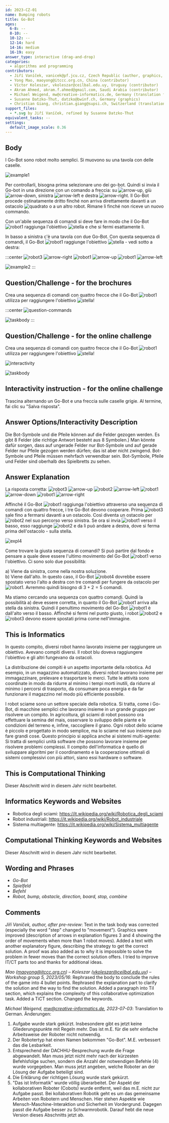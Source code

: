 ```yaml
---
id: 2023-CZ-01
name: Bumping robots
title: Go-Bot 
ages:
  6-8: --
  8-10: --
  10-12: --
  12-14: hard
  14-16: medium
  16-19: easy
answer_type: interactive (drag-and-drop)
categories:
  - algorithms and programming
contributors:
  - Jiří Vaníček, vanicek@pf.jcu.cz, Czech Republic (author, graphics, support files)
  - Yong Mao, maoyong@itccc.org.cn, China (contributor)
  - Víctor Koleszar, vkoleszar@ceilbal.edu.uy, Uruguay (contributor)
  - Akram Ahmed, akram.f.ahmed@gmail.com, Saudi Arabia (contributor)
  - Michael Weigend, mw@creative-informatics.de, Germany (translation from English into German)
  - Susanne Datzko-Thut, datzko@bwinf.ch, Germany (graphics)
  - Christian Giang, christian.giang@supsi.ch, Switzerland (translation from German into Italian)
support_files:
  - *.svg by Jiří Vaníček, refined by Susanne Datzko-Thut
equivalent_tasks: --
settings:
  default_image_scale: 0.36
---
```


## Body
I Go-Bot sono robot molto semplici. Si muovono su una tavola con delle caselle.

![example1](graphics/2023-CZ-01-example1_compatible.svg "Esempio di avvio")

Per controllarli, bisogna prima selezionare uno dei go-bot.
Quindi si invia il Go-bot in una direzione con un comando a freccia:
su ![arrow-up], giù ![arrow-down], sinistra ![arrow-left] e destra ![arrow-right].
Il Go-Bot procede ostinatamente dritto finché non arriva direttamente davanti a un ostacolo ![quadrato] o a un altro robot.
Rimane lì finché non riceve un nuovo commando.

Con un'abile sequenza di comandi si deve fare in modo che il Go-Bot ![robot1] raggiunga l'obiettivo ![stella] e che si fermi esattamente lì.

[arrow-up]: graphics/2023-CZ-01-arrow-up.svg "Fraccia su"
[arrow-down]: graphics/2023-CZ-01-arrow-down.svg "Freccia giù"
[arrow-left]: graphics/2023-CZ-01-arrow-left.svg "Freccia sinistra"
[arrow-right]: graphics/2023-CZ-01-arrow-right.svg "Freccia destra"
[stella]: graphics/2023-CZ-01-star.svg "Stella"
[quadrato]: graphics/2023-CZ-01-square.svg "Ostacolo"

In basso a sinistra c'è una tavola con due Go-Bot.
Con questa sequenza di comandi, il Go-Bot ![robot1] raggiunge l'obiettivo ![stella] - vedi sotto a destra:

:::center
![robot3] ![arrow-right] ![robot1] ![arrow-up] ![robot1] ![arrow-left] 
 
[robot1]: graphics/2023-CZ-01-robot1.svg "Go-Bot 1"
[robot2]: graphics/2023-CZ-01-robot2.svg "Go-Bot 2"
[robot3]: graphics/2023-CZ-01-robot3.svg "Go-Bot 3"
[robot4]: graphics/2023-CZ-01-robot4.svg "Go-Bot 4"

![example2](graphics/2023-CZ-01-example2_compatible.svg "Esempio di soluzione") 
:::

## Question/Challenge - for the brochures

Crea una sequenza di comandi con quattro frecce che il Go-Bot ![robot1] utilizza per raggiungere l'obiettivo ![stella]!

:::center
![question-commands](graphics/2023-CZ-01-question2.svg)

![taskbody](graphics/2023-CZ-01-question_compatible.svg "Plateau de jeu avec quatre robots")
:::

 
## Question/Challenge - for the online challenge

Crea una sequenza di comandi con quattro frecce che il Go-Bot ![robot1] utilizza per raggiungere l'obiettivo ![stella]!

![interactivity](interactive/2023-CZ-01-question-interactive.svg) 
 
![taskbody](graphics/2023-CZ-01-question_compatible.svg "Tabellone di gioco con 4 Go-Bot") 
## Interactivity instruction - for the online challenge

Trascina alternando un Go-Bot e una freccia sulle caselle grigie. Al termine, fai clic su "Salva risposta".

## Answer Options/Interactivity Description

Die Bot-Symbole und die Pfeile können auf die Felder gezogen werden.  Es gibt 8 Felder (die richtige Antwort besteht aus 8 Symbolen.)  Man könnte dafür sorgen, dass auf ungerade Felder nur Bot-Symbole und auf gerade Felder nur Pfeile gezogen werden dürfen; das ist aber nicht zwingend.  Bot-Symbole und Pfeile müssen mehrfach verwendbar sein.  Bot-Symbole, Pfeile und Felder sind oberhalb des Spielbretts zu sehen.

## Answer Explanation

La risposta corretta:
![robot3] ![arrow-up] ![robot2] ![arrow-left] ![robot1] ![arrow-down] ![robot1] ![arrow-right] 
 
Affinché il Go-Bot ![robot1] raggiunga l'obiettivo attraverso una sequenza di comandi con quattro frecce, i tre Go-Bot devono cooperare.
Prima ![robot3] sale fino a fermarsi davanti a un ostacolo.
Così diventa un ostacolo per ![robot2] nel suo percorso verso sinistra.
Se ora si invia ![robot1] verso il basso, esso raggiunge ![robot2] e da lì può andare a destra,
dove si ferma prima dell'ostacolo - sulla stella.

![expl4](graphics/2023-CZ-01-explanation_compatible.svg) 
 
Come trovare la giusta sequenza di comandi?  Si può partire dal fondo e pensare a quale deve essere l'ultimo movimento del Go-Bot ![robot1] verso l'obiettivo. Ci sono solo due possibilità: 

a) Viene da sinistra, come nella nostra soluzione.  
b) Viene dall'alto. In questo caso, il Go-Bot ![robot4] dovrebbe essere spostato verso l'alto a destra con tre comandi per fungere da ostacolo per ![robot1]. Avremmo quindi bisogno di $3 + 2 = 5$ comandi. 

Ma stiamo cercando una sequenza con quattro comandi. Quindi la possibilità a) deve essere corretta, in quanto il Go-Bot ![robot1] arriva alla stella da sinistra. Quindi il penultimo movimento del Go-Bot ![robot1] è dall'alto verso il basso. Affinché si fermi nel punto giusto, i robot ![robot2] e ![robot3] devono essere spostati prima come nell'immagine.

## This is Informatics

In questo compito, diversi robot hanno lavorato insieme per raggiungere un obiettivo. Avevano compiti diversi. Il robot blu doveva raggiungere l'obiettivo e gli altri fungevano da ostacoli.

La distribuzione dei compiti è un aspetto importante della robotica. Ad esempio, in un magazzino automatizzato, diversi robot lavorano insieme per immagazzinare, prelevare e trasportare le merci. Tutte le attività sono coordinate in modo da ridurre al minimo i tempi morti inutili, da ridurre al minimo i percorsi di trasporto, da consumare poca energia e da far funzionare il magazzino nel modo più efficiente possibile.

I robot sciame sono un settore speciale della robotica. Si tratta, come i Go-Bot, di macchine semplici che lavorano insieme in un grande gruppo per risolvere un compito. In agricoltura, gli sciami di robot possono ora effettuare la semina del mais, osservare lo sviluppo delle piante e le condizioni del terreno e, infine, raccogliere il grano. Ogni robot dello sciame è piccolo e progettato in modo semplice, ma lo sciame nel suo insieme può fare grandi cose. Questo principio si applica anche ai sistemi multi-agente: Si tratta di semplici unità software che possono lavorare insieme per risolvere problemi complessi. Il compito dell'informatica è quello di sviluppare algoritmi per il coordinamento e la cooperazione ottimali di sistemi complessivi con più attori, siano essi hardware o software.

## This is Computational Thinking

Dieser Abschnitt wird in diesem Jahr nicht bearbeitet.

## Informatics Keywords and Websites

- Robotica degli sciami: https://it.wikipedia.org/wiki/Robotica_degli_sciami
- Robot industriali: https://it.wikipedia.org/wiki/Robot_industriale
- Sistema multiagente: https://it.wikipedia.org/wiki/Sistema_multiagente

## Computational Thinking Keywords and Websites

Dieser Abschnitt wird in diesem Jahr nicht bearbeitet.

## Wording and Phrases

- _Go-Bot_
- _Spielfeld_
- _Befehl_
- _Robot, bump, obstacle, direction, board, stop, combine_

## Comments

_Jiří Vaníček, author, after pre-review_:
Text in the task body was corrected (especially the word "step" changed to "movement"). Graphics were improved (description of arrows in explanation figures 3 and 4 showing the order of movements when more than 1 robot moves). Added a text with another explanatory figure, describing the strategy to get the correct solution. A proof was also added as to why it is impossible to solve the problem in fewer moves than the correct solution offers. I tried to improve IT/CT parts too and thanks for additional ideas.

_Mao (maoyong@itccc.org.cn) – Koleszar (vkoleszar@ceilbal.edu.uy) – Workshop group 5, 2023/05/16_:
Rephrased the body to conclude the rules of the game into 4 bullet points. Rephrased the explanation part to clarify the solution and the way to find the solution. Added a paragraph into TiI section, which explains the complexity of this collaborative optimization task. Added a TiCT section. Changed the keywords.

_Michael Weigend, mw@creative-informatics.de, 2023-07-03_:
Translation to German.
Änderungen:
1) Aufgabe wurde stark gekürzt. Insbesondere gibt es jetzt keine Gliederungspunkte mit Regeln mehr. Das ist m.E. für die sehr einfache Arbeitsweise der Roboter nicht notwendig.
2) Der Robotertyp hat einen Namen bekommen "Go-Bot". M.E. verbessert das die Lesbarkeit.
3) Entsprechend der DACHHU-Besprechung wurde die Frage abgewandelt. Man muss jetzt nicht mehr nach der kürzesten Befehlsfolge suchen, sondern die Anzahl der notwendigen Befehle (4) wurde vorgegeben. Man muss jetzt angeben, welche Roboter an der Lösung der Aufgabe beteiligt sind.
4) Die Erklärung der richtigen Lösung wurde stark gekürzt.
5) "Das ist Informatik" wurde völlig überarbeitet. Der Aspekt der kollaborativen Roboter (Cobots) wurde entfernt, weil das m.E. nicht zur Aufgabe passt. Bei kollaborativen Robotik geht es um das gemeinsame Arbeiten von Robotern und Menschen. Hier stehen Aspekte wie Mensch-Maschine-Interaktion und Sicherheit im Vordergrund. Dagegen passt die Aufgabe besser zu Schwarmrobotik. Darauf hebt die neue Version dieses Abschnitts jetzt ab.
